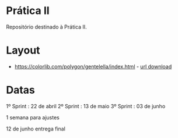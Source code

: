 # Prática II
Repositório destinado à Prática II.

# Layout
- <https://colorlib.com/polygon/gentelella/index.html> - [url download](http://www.999webtemplates.com/HAvNV)

# Datas
1º Sprint : 22 de abril
2º Sprint : 13 de maio
3º Sprint : 03 de junho

1 semana para ajustes

12 de junho entrega final
